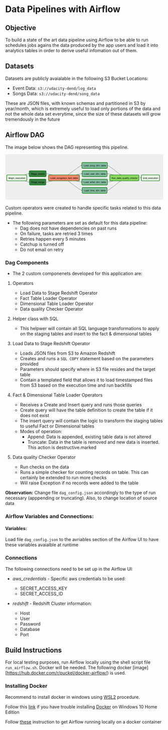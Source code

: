 # Data Pipelines with Airflow

## Objective

To build a state of the art data pipeline using Airflow to be able to run schedules jobs agains the data produced by the app users and load it into analytics tables in order to derive useful infomation out of them.


## Datasets

Datasets are publicly avaialable in the following S3 Bucket Locations:
   * Event Data: `s3://udacity-dend/log_data`
   * Songs Data: `s3://udacity-dend/song_data`

These are JSON files, with known schemas and partitioned in S3 by year/month, which is extremely useful to load only portions of the data and not the whole data set everytime, since the size of these datasets will grow tremendously in the future

## Airflow DAG
The image below shows the DAG representing this pipeline.

![Fig 1: Dag with correct task dependencies](sparkify_dag.png)
 
Custom operators were created to handle specific tasks related to this data pipeline.

- The following parameters are set as default for this data pipeline:
    * Dag does not have dependencies on past runs
    * On failure, tasks are retried 3 times
    * Retries happen every 5 minutes
    * Catchup is turned off
    * Do not email on retry

### Dag Components
- The 2 custom componenets developed for this application are:
1. Operators
    * Load Data to Stage Redshift Operator
    * Fact Table Loader Operator
    * Dimensional Table Loader Operator
    * Data quality Checker Operator

2. Helper class with SQL
    * This helpwer will contain all SQL language transformations to apply on the staging tables and insert to the fact & dimensional tables


1. Load Data to Stage Redshift Operator 
    * Loads JSON files from S3 to Amazon Redshift
    * Creates and runs a `SQL COPY` statement based on the parameters provided
    * Parameters should specify where in S3 file resides and the target table
    * Contain a templated field that allows it to load timestamped files from S3 based on the execution time and run backfills
2. Fact & Dimensional Table Loader Operators
    * Receives a Create and Insert query and runs those queries
    * Create query will have the table definition to create the table if it does not exist
    * The insert query will contain the logic to transform the staging tables to useful Fact or Dimensional tables
    * Modes of operation:
        * Append: Data is appended, existing table data is not altered
        * Truncate: Data in the table is removed and new data is inserted. This action is destructive.marked

3. Data quality Checker Operator
    * Run checks on the data
    * Runs a simple checker for counting records on table. This can certainly be extended to run more checks
    * Will raise Exception if no records were added to the table

**Observation:** Change file `dag_config.json` accordingly to the type of run necessary (apppending or truncating). Also, to change location of source data

### Airflow Variables and Connections:

#### Variables:
Load file `dag_config.json` to the avriables section of the Airlfow UI to have these variables avaialble at runtime

### Connections

The following connections need to be set up in the Airflow UI:
* *aws_credentials* -  Specific aws credentials to be used:
    * SECRET_ACCESS_KEY
    * SECRET_ACCESS_ID


* *redshift* -  Redshift Cluster information:
    * Host
    * User
    * Password
    * Database
    * Port

## Build Instructions

For local testing purposes, run Airflow locally using the shell script file `run_airflow.sh`. Docker will be needed. The following docker [image][https://hub.docker.com/r/puckel/docker-airflow/) is used.


### Installing Docker
Recommend to install docker in windows using [WSL2](https://adamtheautomator.com/windows-subsystem-for-linux/) procedure.

Follow this [link](https://itnext.io/install-docker-on-windows-10-home-d8e621997c1d) if you have trouble installing [Docker](https://www.docker.com/products/docker-desktop) on Windows 10 Home Edition

Follow [these](https://towardsdatascience.com/getting-started-with-airflow-using-docker-cd8b44dbff98) instruction to get Airflow running locally on a docker container

